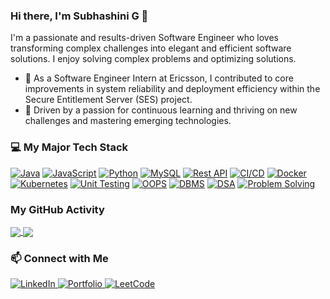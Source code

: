 <!--
**subha0319/subha0319** is a ✨ _special_ ✨ repository because its `README.md` (this file) appears on your GitHub profile.

Here are some ideas to get you started:

- 🔭 I’m currently working on ...
- 🌱 I’m currently learning ...
- 👯 I’m looking to collaborate on ...
- 🤔 I’m looking for help with ...
- 💬 Ask me about ...
- 📫 How to reach me: ...
- 😄 Pronouns: ...
- ⚡ Fun fact: ...
-->

### Hi there, I'm Subhashini G 👋

I'm a passionate and results-driven Software Engineer who loves transforming complex challenges into elegant and efficient software solutions. I enjoy solving complex problems and optimizing solutions.


* 💼 As a Software Engineer Intern at Ericsson, I contributed to core improvements in system reliability and deployment efficiency within the Secure Entitlement Server (SES) project.
* 🌱 Driven by a passion for continuous learning and thriving on new challenges and mastering emerging technologies.

### 💻 My Major Tech Stack

<p align="left">
  <a href="#"><img alt="Java" src="https://img.shields.io/badge/Java-ED8B00?style=for-the-badge&logo=openjdk&logoColor=white"></a>
  <a href="#"><img alt="JavaScript" src="https://img.shields.io/badge/JavaScript-F7DF1E?style=for-the-badge&logo=javascript&logoColor=black"></a>
  <a href="#"><img alt="Python" src="https://img.shields.io/badge/Python-3776AB?style=for-the-badge&logo=python&logoColor=white"></a>
  <a href="#"><img alt="MySQL" src="https://img.shields.io/badge/MySQL-4479A1?style=for-the-badge&logo=mysql&logoColor=white"></a>
  <a href="#"><img alt="Rest API" src="https://img.shields.io/badge/REST%20API-000?style=for-the-badge&logo=postman&logoColor=white"></a>
  <a href="#"><img alt="CI/CD" src="https://img.shields.io/badge/CI/CD(Git)-333?style=for-the-badge&logo=jenkins&logoColor=white"></a>
  <a href="#"><img alt="Docker" src="https://img.shields.io/badge/Docker-2496ED?style=for-the-badge&logo=docker&logoColor=white"></a>
  <a href="#"><img alt="Kubernetes" src="https://img.shields.io/badge/Kubernetes-326CE5?style=for-the-badge&logo=kubernetes&logoColor=white"></a>
  <a href="#"><img alt="Unit Testing" src="https://img.shields.io/badge/Unit%20Testing-green?style=for-the-badge"></a>
  <a href="#"><img alt="OOPS" src="https://img.shields.io/badge/OOPS-lightgrey?style=for-the-badge&logoColor=white"></a>
  <a href="#"><img alt="DBMS" src="https://img.shields.io/badge/DBMS-blue?style=for-the-badge&logoColor=white"></a>
  <a href="#"><img alt="DSA" src="https://img.shields.io/badge/DSA-orange?style=for-the-badge"></a>
  <a href="#"><img alt="Problem Solving" src="https://img.shields.io/badge/Problem%20Solving-purple?style=for-the-badge"></a>
</p>

### My GitHub Activity
<a href="https://github.com/anuraghazra/github-readme-stats">
  <img align="center" src="https://github-readme-stats.vercel.app/api?username=subha0319&show_icons=true&theme=radical&rank_icon=github" />
</a>
<a href="https://github.com/anuraghazra/github-readme-stats">
  <img align="center" src="https://github-readme-stats.vercel.app/api/top-langs/?username=subha0319&layout=compact&theme=radical" />
</a>

### 📫 Connect with Me

<p align="left">
  <a href="https://www.linkedin.com/in/subhashini-g" target="_blank">
    <img src="https://img.shields.io/badge/LinkedIn-0077B5?style=for-the-badge&logo=linkedin&logoColor=white" alt="LinkedIn"/>
  </a>
  <a href="https://subhashini.my.canva.site" target="_blank">
    <img src="https://img.shields.io/badge/Portfolio-3B7EBF?style=for-the-badge&logo=rss&logoColor=white" alt="Portfolio"/>
  </a>
  <a href="https://leetcode.com/u/subha0319" target="_blank">
    <img src="https://img.shields.io/badge/-LeetCode-FFA116?style=for-the-badge&logo=LeetCode&logoColor=black" alt="LeetCode"/>
  </a>
</p>

